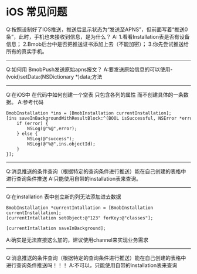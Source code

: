 # iOS 常见问题

Q:按照设制好了IOS推送，推送后显示状态为“发送至APNS”，但前面写着“推送0条”，此时，手机也未接收到信息，是为什么？
A:
1.看看Installation表是否有设备信息；
2.Bmob后台中是否把推送证书添加上去（不能加密）；
3.你先尝试推送给所有的真实手机。

---

Q:如何用 BmobPush发送原始apns报文？
A:要发送原始信息的可以使用-(void)setData:(NSDictionary *)data;方法

---

Q:在iOS中 在代码中如何创建一个空表 只包含各列的属性 而不创建具体的一条数据。
A:参考代码

```
BmobInstallation *ins = [BmobInstallation currentInstallation];
[ins saveInBackgroundWithResultBlock:^(BOOL isSuccessful, NSError *error) {
    if (error) {
        NSLog(@"%@",error);
    } else {
        NSLog(@"success");
        NSLog(@"%@",ins.objectId);
    }
}];
```

---

Q:消息推送的条件查询（根据特定的查询条件进行推送）能在自己创建的表格中进行查询条件推送
A:只能使用自带的installation表来查询。

---

Q:在installation 表中创立新的列无法添加进去数据
```
BmobInstallation *currentIntallation = [BmobInstallation currentInstallation];
[currentIntallation setObject:@"123" forKey:@"classes"];

[currentIntallation saveInBackground];
```
A:确实是无法直接这么加的，建议使用channel来实现业务需求

---

Q:消息推送的条件查询（根据特定的查询条件进行推送）能在自己创建的表格中进行查询条件推送吗！！！
A:不可以，只能使用自带的installation表来查询

